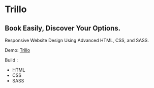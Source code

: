 # Trillo
## Book Easily, Discover Your Options.

Responsive Website Design Using Advanced HTML, CSS, and SASS.

Demo: <a href="https://riahiachraf.github.io/Trillo/" target="_blank" rel="noopener noreferrer">Trillo</a>

Build :
- HTML
- CSS
- SASS




